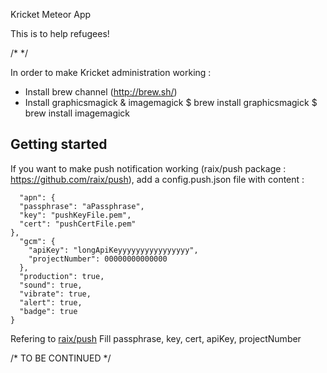 Kricket Meteor App

This is to help refugees!

/*  */

In order to make Kricket administration working :
- Install brew channel (http://brew.sh/)
- Install graphicsmagick & imagemagick
$ brew install graphicsmagick
$ brew install imagemagick



## Getting started

If you want to make push notification working (raix/push package : https://github.com/raix/push), add a config.push.json file with content :
```js{
  "apn": {
  "passphrase": "aPassphrase",
  "key": "pushKeyFile.pem",
  "cert": "pushCertFile.pem"
},
  "gcm": {
    "apiKey": "longApiKeyyyyyyyyyyyyyyyy",
    "projectNumber": 00000000000000
  },
  "production": true,
  "sound": true,
  "vibrate": true,
  "alert": true,
  "badge": true
}
```
Refering to [raix/push](https://github.com/raix/push#getting-started) Fill passphrase, key, cert, apiKey, projectNumber


/* TO BE CONTINUED */